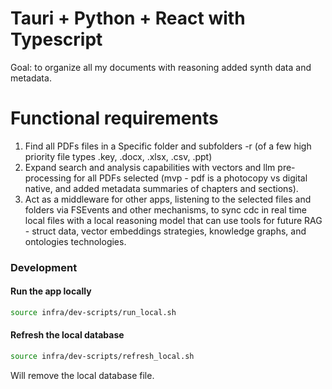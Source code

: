 # Tauri + Python + React with Typescript
Goal: to organize all my documents with reasoning added synth data and metadata.

# Functional requirements
1. Find all PDFs files in a Specific folder and subfolders -r (of a few high priority file types .key, .docx, .xlsx, .csv, .ppt)
2. Expand search and analysis capabilities with vectors and llm pre-processing for all PDFs selected (mvp - pdf is a photocopy vs digital native, and added metadata summaries of chapters and sections).
3. Act as a middleware for other apps, listening to the selected files and folders via FSEvents and other mechanisms, to sync cdc in real time local files with a local reasoning model that can use tools for future RAG - struct data, vector embeddings strategies, knowledge graphs, and ontologies technologies.


### Development

#### Run the app locally
```bash
source infra/dev-scripts/run_local.sh
```

#### Refresh the local database
```bash
source infra/dev-scripts/refresh_local.sh
```
Will remove the local database file.

